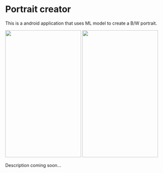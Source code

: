 # Portrait creator

This is a android application that uses ML model to create a B/W portrait.

<img src="images/normal.jpg" width="240" height="404"> <img src="images/portrait.jpg" width="240" height="404">

Description coming soon...

